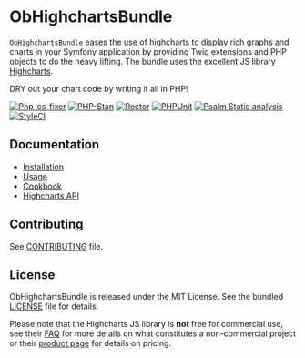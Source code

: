 # ObHighchartsBundle

`ObHighchartsBundle` eases the use of highcharts to display rich graphs and charts in your Symfony application by
providing Twig extensions and PHP objects to do the heavy lifting. The bundle uses the excellent JS library
[Highcharts](https://www.highcharts.com). 

DRY out your chart code by writing it all in PHP!

[![Php-cs-fixer](https://github.com/laurentmuller/ObHighchartsBundle/actions/workflows/php-cs-fixer.yaml/badge.svg)](https://github.com/laurentmuller/ObHighchartsBundle/actions/workflows/php-cs-fixer.yaml)
[![PHP-Stan](https://github.com/laurentmuller/ObHighchartsBundle/actions/workflows/php-stan.yaml/badge.svg)](https://github.com/laurentmuller/ObHighchartsBundle/actions/workflows/php-stan.yaml)
[![Rector](https://github.com/laurentmuller/ObHighchartsBundle/actions/workflows/rector.yaml/badge.svg)](https://github.com/laurentmuller/ObHighchartsBundle/actions/workflows/rector.yaml/badge.svg)
[![PHPUnit](https://github.com/laurentmuller/ObHighchartsBundle/actions/workflows/php-unit.yaml/badge.svg)](https://github.com/laurentmuller/ObHighchartsBundle/actions/workflows/php-unit.yaml)
[![Psalm Static analysis](https://github.com/laurentmuller/ObHighchartsBundle/actions/workflows/psalm.yaml/badge.svg)](https://github.com/laurentmuller/ObHighchartsBundle/actions/workflows/psalm.yaml)
[![StyleCI](https://github.styleci.io/repos/472412531/shield?branch=master)](https://github.styleci.io/repos/472412531?branch=master)

## Documentation

* [Installation](resources/doc/installation.md)
* [Usage](resources/doc/usage.md)
* [Cookbook](resources/doc/cookbook.md)
* [Highcharts API](http://api.highcharts.com/highcharts)


## Contributing

See [CONTRIBUTING](CONTRIBUTING.md) file.


## License

ObHighchartsBundle is released under the MIT License. See the bundled [LICENSE](LICENSE) file for details.

Please note that the Highcharts JS library is **not** free for commercial use, see their
[FAQ](http://shop.highsoft.com/faq) for more details on what constitutes a non-commercial project or their
[product page](http://shop.highsoft.com/highcharts.html) for details on pricing.
